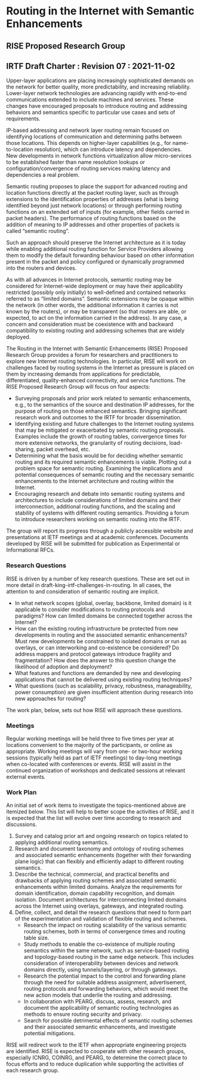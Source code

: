 # Routing in the Internet with Semantic Enhancements
## RISE Proposed Research Group
## IRTF Draft Charter : Revision 07 : 2021-11-02

Upper-layer applications are placing increasingly sophisticated demands on the network for better quality, more predictability, and increasing reliability. Lower-layer network technologies are advancing rapidly with end-to-end communications extended to include machines and services. These changes have encouraged proposals to introduce routing and addressing behaviors and semantics specific to particular use cases and sets of requirements.

IP-based addressing and network layer routing remain focused on identifying locations of communication and determining paths between those locations. This depends on higher-layer capabilities (e.g., for name-to-location resolution), which can introduce latency and dependencies. New developments in network functions virtualization allow micro-services to be established faster than name resolution lookups or configuration/convergence of routing services making latency and dependencies a real problem.

Semantic routing proposes to place the support for advanced routing and location functions directly at the packet routing layer, such as through extensions to the identification properties of addresses (what is being identified beyond just network locations) or through performing routing functions on an extended set of inputs (for example, other fields carried in packet headers). The performance of routing functions based on the addition of meaning to IP addresses and other properties of packets is called “semantic routing”. 

Such an approach should preserve the Internet architecture as it is today while enabling additional routing function for Service Providers allowing them to modify the default forwarding behaviour based on other information present in the packet and policy configured or dynamically programmed into the routers and devices.

As with all advances in Internet protocols, semantic routing may be considered for Internet-wide deployment or may have their applicability restricted (possibly only initially) to well-defined and contained networks referred to as “limited domains”. Semantic extensions may be opaque within the network (in other words, the additional information it carries is not known by the routers), or may be transparent (so that routers are able, or expected, to act on the information carried in the address). In any case, a concern and consideration must be coexistence with and backward compatibility to existing routing and addressing schemes that are widely deployed.

The Routing in the Internet with Semantic Enhancements (RISE) Proposed Research Group provides a forum for researchers and practitioners to explore new Internet routing technologies. In particular, RISE will work on challenges faced by routing systems in the Internet as pressure is placed on them by increasing demands from applications for predictable, differentiated, quality-enhanced connectivity, and service functions.
The RISE Proposed Research Group will focus on four aspects:
* Surveying proposals and prior work related to semantic enhancements, e.g., to the semantics of the source and destination IP addresses, for the purpose of routing on those enhanced semantics. Bringing significant research work and outcomes to the IRTF for broader dissemination.
* Identifying existing and future challenges to the Internet routing systems that may be mitigated or exacerbated by semantic routing proposals. Examples include the growth of routing tables, convergence times for more extensive networks, the granularity of routing decisions, load-sharing, packet overhead, etc.
* Determining what the basis would be for deciding whether semantic routing and its required semantic enhancements is viable. Plotting out a problem space for semantic routing. Examining the implications and potential consequences of semantic routing and the necessary semantic enhancements to the Internet architecture and routing within the Internet.
* Encouraging research and debate into semantic routing systems and architectures to include considerations of limited domains and their interconnection, additional routing functions, and the scaling and stability of systems with different routing semantics. Providing a forum to introduce researchers working on semantic routing into the IRTF.

The group will report its progress through a publicly accessible website and presentations at IETF meetings and at academic conferences. Documents developed by RISE will be submitted for publication as Experimental or Informational RFCs.

### Research Questions
RISE is driven by a number of key research questions. These are set out in more detail in draft-king-irtf-challenges-in-routing. In all cases, the attention to and consideration of semantic routing are implicit.

* In what network scopes (global, overlay, backbone, limited domain) is it applicable to consider modifications to routing protocols and paradigms? How can limited domains be connected together across the Internet?
* How can the existing routing infrastructure be protected from new developments in routing and the associated semantic enhancements? Must new developments be constrained to isolated domains or run as overlays, or can interworking and co-existence be considered? Do address mappers and protocol gateways introduce fragility and fragmentation? How does the answer to this question change the likelihood of adoption and deployment?
* What features and functions are demanded by new and developing applications that cannot be delivered using existing routing techniques?
* What questions (such as scalability, privacy, robustness, manageability, power consumption) are given insufficient attention during research into new approaches for routing?

The work plan, below, sets out how RISE will approach these questions.

### Meetings
Regular working meetings will be held three to five times per year at locations convenient to the majority of the participants, or online as appropriate. Working meetings will vary from one- or two-hour working sessions (typically held as part of IETF meetings) to day-long meetings when co-located with conferences or events. RISE will assist in the continued organization of workshops and dedicated sessions at relevant external events.

### Work Plan
An initial set of work items to investigate the topics-mentioned above are itemized below. This list will help to better scope the activities of RISE, and it is expected that the list will evolve over time according to research and discussions.
1. Survey and catalog prior art and ongoing research on topics related to applying additional routing semantics.
2. Research and document taxonomy and ontology of routing schemes and associated semantic enhancements (together with their forwarding plane logic) that can flexibly and efficiently adapt to different routing semantics.
3. Describe the technical, commercial, and practical benefits and drawbacks of applying routing schemes and associated semantic enhancements within limited domains. Analyze the requirements for domain identification, domain capability recognition, and domain isolation. Document architectures for interconnecting limited domains across the Internet using overlays, gateways, and integrated routing.
4. Define, collect, and detail the research questions that need to form part of the experimentation and validation of flexible routing and schemes.
    * Research the impact on routing scalability of the various semantic routing schemes, both in terms of convergence times and routing table size.
    * Study methods to enable the co-existence of multiple routing semantics within the same network, such as service-based routing and topology-based routing in the same edge network. This includes consideration of interoperability between devices and network domains directly, using tunnels/layering, or through gateways.
    * Research the potential impact to the control and forwarding plane through the need for suitable address assignment, advertisement, routing protocols and forwarding behaviors, which would meet the new action models that underlie the routing and addressing.
    * In collaboration with PEARG, discuss, assess, research, and document the applicability of semantic routing technologies as methods to ensure routing security and privacy.
    * Search for possible detrimental effects of semantic routing schemes and their associated semantic enhancements, and investigate potential mitigations.

RISE will redirect work to the IETF when appropriate engineering projects are identified. RISE is expected to cooperate with other research groups, especially ICNRG, COINRG, and PEARG, to determine the correct place to focus efforts and to reduce duplication while supporting the activities of each research group.
